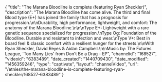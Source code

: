 {
    "title": "The Marana Bloodline is complete (featuring Ryan Sheckler)",
    "description": "The Marana Bloodline has come alive. The third and final Blood type (E+) has joined the family that has a prognosis for progression.\n\nDurability, high performance, lightweight, and comfort: The anatomy of the Marana Bloodline.\n\n\nType E+: Lightweight with a rare genetic sequence specialized for progression.\nType Og: Foundation of the Bloodline. Durable and resistant to infection and wear.\nType V+: Best in board feel & classic comfort with a resilient hunger for the streets.\n\nWith Ryan Sheckler, David Reyes & Aidan Campbell.\n\nMusic by: The Futures League, 'Too Many Lies' from Don't Be a Drag - EP",
    "channelid": "168527",
    "videoid": "6383489",
    "date_created": "1440709430",
    "date_modified": "1456359246",
    "type": "captivate",
    "layout": "channelVideo",
    "url": "\/etnies\/the-marana-bloodline-is-complete-featuring-ryan-sheckler\/168527-6383489"
}